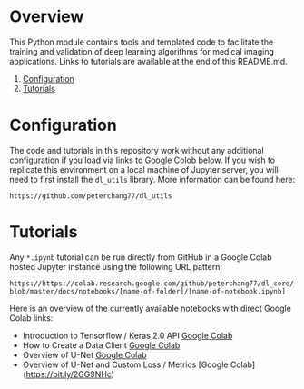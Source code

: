 # Overview

This Python module contains tools and templated code to facilitate the training and validation of deep learning algorithms for medical imaging applications. Links to tutorials are available at the end of this README.md. 

1. [Configuration](#configuration) 
2. [Tutorials](#tutorials) 

# Configuration 

The code and tutorials in this repository work without any additional configuration if you load via links to Google Colob below. If you wish to replicate this environment on a local machine of Jupyter server, you will need to first install the `dl_utils` library. More information can be found here:

`https://github.com/peterchang77/dl_utils`

# Tutorials

Any `*.ipynb` tutorial can be run directly from GitHub in a Google Colab hosted Jupyter instance using the following URL pattern:

`https://https://colab.research.google.com/github/peterchang77/dl_core/blob/master/docs/notebooks/[name-of-folder]/[name-of-notebook.ipynb]`

Here is an overview of the currently available notebooks with direct Google Colab links:

* Introduction to Tensorflow / Keras 2.0 API [Google Colab](https://bit.ly/36gRxyG) 
* How to Create a Data Client [Google Colab](https://bit.ly/2G9ufQr) 
* Overview of U-Net [Google Colab](https://bit.ly/2RwJ2de)
* Overview of U-Net and Custom Loss / Metrics [Google Colab] (https://bit.ly/2GG9NHc)

